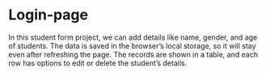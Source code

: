 # Login-page
In this student form project, we can add details like name, gender, and age of students. The data is saved in the browser’s local storage, so it will stay even after refreshing the page. The records are shown in a table, and each row has options to edit or delete the student’s details.
